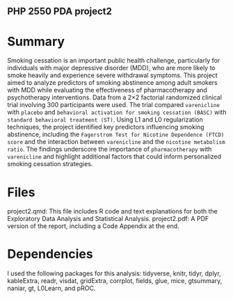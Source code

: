 ## PHP 2550 PDA project2

# Summary
Smoking cessation is an important public health challenge, particularly for individuals with major depressive disorder (MDD), who are more likely to smoke heavily and experience severe withdrawal symptoms. This project aimed to analyze predictors of smoking abstinence among adult smokers with MDD while evaluating the effectiveness of pharmacotherapy and psychotherapy interventions. Data from a 2×2 factorial randomized clinical trial involving 300 participants were used. The trial compared `varenicline` with `placebo` and `behavioral activation for smoking cessation (BASC)` with `standard behavioral treatment (ST)`. Using L1 and L0 regularization techniques, the project identified key predictors influencing smoking abstinence, including the `Fagerstrom Test for Nicotine Dependence (FTCD) score` and the interaction between `varenicline` and the `nicotine metabolism ratio`. The findings underscore the importance of `pharmacotherapy` with `varenicline` and highlight additional factors that could inform personalized smoking cessation strategies. 

# Files
project2.qmd: This file includes R code and text explanations for both the Exploratory Data Analysis and Statistical Analysis.
project2.pdf: A PDF version of the report, including a Code Appendix at the end.

# Dependencies
I used the following packages for this analysis: tidyverse, knitr, tidyr, dplyr, kableExtra, readr, visdat, gridExtra, corrplot, fields, glue, mice, gtsummary, naniar, gt, L0Learn, and pROC.
